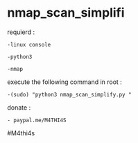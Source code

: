 # nmap_scan_simplifi

requierd :

    -linux console
    
    -python3
    
    -nmap
    
execute the following command in root :

    -(sudo) "python3 nmap_scan_simplify.py "

donate : 

    - paypal.me/M4THI4S

#M4thi4s
